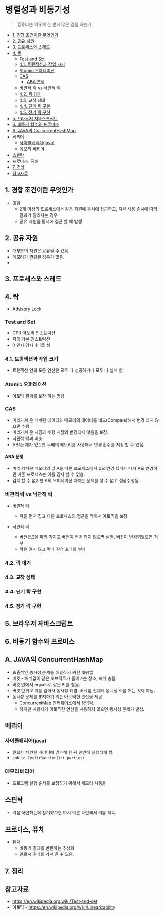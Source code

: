 # 병렬성과 비동기성

> 컴퓨터는 어떻게 한 번에 많은 일을 하는가

- [1. 경합 조건이란 무엇인가](#1-경합-조건이란-무엇인가)
- [2. 공유 자원](#2-공유-자원)
- [3. 프로세스와 스레드](#3-프로세스와-스레드)
- [4. 락](#4-락)
  - [Test and Set](#test-and-set)
  - [4.1. 트랜잭션과 작업 크기](#41-트랜잭션과-작업-크기)
  - [Atomic 오퍼레이션](#atomic-오퍼레이션)
  - [CAS](#cas)
    - [ABA 문제](#aba-문제)
  - [비관적 락 vs 낙관적 락](#비관적-락-vs-낙관적-락)
  - [4.2. 락 대기](#42-락-대기)
  - [4.3. 교착 상태](#43-교착-상태)
  - [4.4. 단기 락 구현](#44-단기-락-구현)
  - [4.5. 장기 락 구현](#45-장기-락-구현)
- [5. 브라우저 자바스크립트](#5-브라우저-자바스크립트)
- [6. 비동기 함수와 프로미스](#6-비동기-함수와-프로미스)
- [A. JAVA의 ConcurrentHashMap](#a-java의-concurrenthashmap)
- [베리어](#베리어)
  - [사이클베리어(java)](#사이클베리어java)
  - [메모리 베리어](#메모리-베리어)
- [스핀락](#스핀락)
- [프로미스, 퓨처](#프로미스-퓨처)
- [7. 정리](#7-정리)
- [참고자료](#참고자료)

## 1. 경합 조건이란 무엇인가

- 경합
  - 2개 이상의 프로세스에서 같은 자원에 동시에 접근하고, 자원 사용 순서에 따라 결과가 달라지는 경우
  - 공유 자원을 동시에 접근 할 때 발생

## 2. 공유 자원

- 대부분의 자원은 공유될 수 있음.
- 메모리가 관련된 경우가 많음.
-

## 3. 프로세스와 스레드

## 4. 락

- Advisory Lock

### Test and Set

- CPU 아토믹 인스트럭션
- 락의 기본 인스트럭션
- 0 인지 검사 후 1로 셋

### 4.1. 트랜잭션과 작업 크기

- 트랜잭션 안의 모든 연산은 모두 다 성공하거나 모두 다 실패 함.

### Atomic 오퍼레이션

- 아토믹 결과를 보장 하는 명령

### CAS

- 미리가져 온 캐쉬된 데이터와 메모리의 데이터를 비교(Compare)해서 변경 되지 않으면 수행
- 미리가져 온 시점과 수행 시점의 변경되지 않음을 보장.
- 낙관적 락과 비슷
- ABA문제가 있으면 두배의 메모리를 사용해서 변경 횟수를 저장 할 수 있음.

#### ABA 문제

- 미리 가저온 메모리의 값 A를 다른 프로세스에서 B로 변경 했다가 다시 A로 변경하면 기존 프로세스는 이를 감지 할 수 없음.
- 감지 할 수 없지만 A의 오퍼레이션 자체는 문제를 알 수 없고 정상수행됨.

### 비관적 락 vs 낙관적 락

- 비관적 락

  - 락을 먼저 잡고 다른 프로세스의 접근을 막아서 아토믹을 보장

- 낙관적 락

  - 버전(값)을 미리 가지고 버전이 변경 되지 않으면 실행, 버전이 변경되었으면 거부
  - 락을 걸지 않고 락과 같은 효과를 발생

### 4.2. 락 대기

### 4.3. 교착 상태

### 4.4. 단기 락 구현

### 4.5. 장기 락 구현

## 5. 브라우저 자바스크립트

## 6. 비동기 함수와 프로미스

## A. JAVA의 ConcurrentHashMap

- 효율적인 동시성 문제를 해결하기 위한 해쉬맵
- 버킷 - 해쉬값이 같은 오브젝트가 들어가는 장소, 해쉬 충돌
- 버킷 안에서 equals로 같은 키를 찾음.
- 버킷 단위로 락을 걸어서 동시성 해결. 해쉬맵 전체에 동시성 락을 거는 것이 아님.
- 동시성 문제를 방지하기 위한 아토믹한 연산을 제공
  - ConcurrentMap 인터페이스에서 정의됨.
  - 하지만 사용자가 아토믹한 연산을 사용하지 않으면 동시성 문제가 발생.

## 베리어

### 사이클베리어(java)

- 필요한 자원을 베리어에 멈추게 한 뒤 한번에 실행되게 함.
- `public CyclicBarrier(int parties)`

### 메모리 베리어

- 프로그램 실행 순서를 보장하기 위해서 메모리 사용을

## 스핀락

- 락을 확인하는데 잠겨있으면 다시 락은 확인해서 락을 획득.

## 프로미스, 퓨처

- 퓨처
  - 비동기 결과를 반환하는 추상화
  - 완료시 결과를 가져 올 수 있음.

## 7. 정리

## 참고자료

- https://en.wikipedia.org/wiki/Test-and-set
- 아토믹 - https://en.wikipedia.org/wiki/Linearizability
